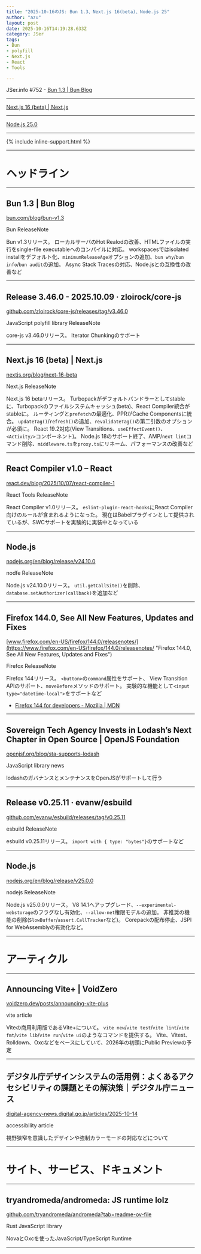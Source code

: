 ```yaml
---
title: "2025-10-16のJS: Bun 1.3、Next.js 16(beta)、Node.js 25"
author: "azu"
layout: post
date: 2025-10-16T14:19:28.633Z
category: JSer
tags:
- Bun
- polyfill
- Next.js
- React
- Tools

---
```


JSer.info #752 - 
[Bun 1.3 | Bun Blog](https://bun.com/blog/bun-v1.3)

---

[Next.js 16 (beta) | Next.js](https://nextjs.org/blog/next-16-beta)

----

[Node.js 25.0](https://nodejs.org/en/blog/release/v25.0.0)


----

{% include inline-support.html %}

----

<h1 class="site-genre">ヘッドライン</h1>

----

## Bun 1.3 | Bun Blog
[bun.com/blog/bun-v1.3](https://bun.com/blog/bun-v1.3 "Bun 1.3 | Bun Blog")
<p class="jser-tags jser-tag-icon"><span class="jser-tag">Bun</span> <span class="jser-tag">ReleaseNote</span></p>

Bun v1.3リリース。
ローカルサーバのHot Realodの改善、HTMLファイルの実行をsingle-file executableへのコンパイルに対応。
workspacesではisolated installをデフォルト化、`minimumReleaseAge`オプションの追加、`bun why`/`bun info`/`bun audit`の追加。
Async Stack Tracesの対応、Node.jsとの互換性の改善など


----

## Release 3.46.0 - 2025.10.09 · zloirock/core-js
[github.com/zloirock/core-js/releases/tag/v3.46.0](https://github.com/zloirock/core-js/releases/tag/v3.46.0 "Release 3.46.0 - 2025.10.09 · zloirock/core-js")
<p class="jser-tags jser-tag-icon"><span class="jser-tag">JavaScript</span> <span class="jser-tag">polyfill</span> <span class="jser-tag">library</span> <span class="jser-tag">ReleaseNote</span></p>

core-js v3.46.0リリース。
Iterator Chunkingのサポート


----

## Next.js 16 (beta) | Next.js
[nextjs.org/blog/next-16-beta](https://nextjs.org/blog/next-16-beta "Next.js 16 (beta) | Next.js")
<p class="jser-tags jser-tag-icon"><span class="jser-tag">Next.js</span> <span class="jser-tag">ReleaseNote</span></p>

Next.js 16 betaリリース。
Turbopackがデフォルトバンドラーとしてstableに、Turbopackのファイルシステムキャッシュ(beta)、React Compiler統合がstableに。
ルーティングと`prefetch`の最適化、PPRがCache Componentsに統合。
`updateTag()`/`refresh()`の追加、`revalidateTag()`の第二引数のオプションが必須に。
React 19.2対応(View Transitions、`useEffectEvent()`、`<Activity/>`コンポーネント)。
Node.js 18のサポート終了、AMP/`next lint`コマンド削除、`middleware.ts`を`proxy.ts`にリネーム、パフォーマンスの改善など


----

## React Compiler v1.0 – React
[react.dev/blog/2025/10/07/react-compiler-1](https://react.dev/blog/2025/10/07/react-compiler-1 "React Compiler v1.0 – React")
<p class="jser-tags jser-tag-icon"><span class="jser-tag">React</span> <span class="jser-tag">Tools</span> <span class="jser-tag">ReleaseNote</span></p>

React Compiler v1.0リリース。
`eslint-plugin-react-hooks`にReact Compiler向けのルールが含まれるようになった。
現在はBabelプラグインとして提供されているが、SWCサポートを実験的に実装中となっている


----

## Node.js
[nodejs.org/en/blog/release/v24.10.0](https://nodejs.org/en/blog/release/v24.10.0 "Node.js")
<p class="jser-tags jser-tag-icon"><span class="jser-tag">nodfe</span> <span class="jser-tag">ReleaseNote</span></p>

Node.js v24.10.0リリース。
`util.getCallSite()`を削除、`database.setAuthorizer(callback)`を追加など


----

## Firefox 144.0, See All New Features, Updates and Fixes
[www.firefox.com/en-US/firefox/144.0/releasenotes/](https://www.firefox.com/en-US/firefox/144.0/releasenotes/ "Firefox 144.0, See All New Features, Updates and Fixes")
<p class="jser-tags jser-tag-icon"><span class="jser-tag">Firefox</span> <span class="jser-tag">ReleaseNote</span></p>

Firefox 144リリース。
`<button>`の`command`属性をサポート、 View Transition APIのサポート、`moveBefore`メソッドのサポート。
実験的な機能として`<input type="datetime-local">`をサポートなど

- [Firefox 144 for developers - Mozilla | MDN](https://developer.mozilla.org/en-US/docs/Mozilla/Firefox/Releases/144 "Firefox 144 for developers - Mozilla | MDN")

----

## Sovereign Tech Agency Invests in Lodash’s Next Chapter in Open Source | OpenJS Foundation
[openjsf.org/blog/sta-supports-lodash](https://openjsf.org/blog/sta-supports-lodash "Sovereign Tech Agency Invests in Lodash’s Next Chapter in Open Source | OpenJS Foundation")
<p class="jser-tags jser-tag-icon"><span class="jser-tag">JavaScript</span> <span class="jser-tag">library</span> <span class="jser-tag">news</span></p>

lodashのガバナンスとメンテナンスをOpenJSがサポートして行う


----

## Release v0.25.11 · evanw/esbuild
[github.com/evanw/esbuild/releases/tag/v0.25.11](https://github.com/evanw/esbuild/releases/tag/v0.25.11 "Release v0.25.11 · evanw/esbuild")
<p class="jser-tags jser-tag-icon"><span class="jser-tag">esbuild</span> <span class="jser-tag">ReleaseNote</span></p>

esbuild v0.25.11リリース。
`import with { type: "bytes"}`のサポートなど


----

## Node.js
[nodejs.org/en/blog/release/v25.0.0](https://nodejs.org/en/blog/release/v25.0.0 "Node.js")
<p class="jser-tags jser-tag-icon"><span class="jser-tag">nodejs</span> <span class="jser-tag">ReleaseNote</span></p>

Node.js v25.0.0リリース。
V8 14.1へアップグレード、`--experimental-webstorage`のフラグなし有効化、`--allow-net`権限モデルの追加。
非推奨の機能の削除(`SlowBuffer`/`assert.CallTracker`など)。
Corepackの配布停止、JSPI for WebAssemblyの有効化など。


----
<h1 class="site-genre">アーティクル</h1>

----

## Announcing Vite+ | VoidZero
[voidzero.dev/posts/announcing-vite-plus](https://voidzero.dev/posts/announcing-vite-plus "Announcing Vite+ | VoidZero")
<p class="jser-tags jser-tag-icon"><span class="jser-tag">vite</span> <span class="jser-tag">article</span></p>

Viteの商用利用版であるVite+について。
`vite new`/`vite test`/`vite lint`/`vite fmt`/`vite lib`/`vite run`/`vite ui`のようなコマンドを提供する。
Vite、Vitest、Rolldown、Oxcなどをベースにしていて、2026年の初頭にPublic Previewの予定


----

## デジタル庁デザインシステムの活用例：よくあるアクセシビリティの課題とその解決策｜デジタル庁ニュース
[digital-agency-news.digital.go.jp/articles/2025-10-14](https://digital-agency-news.digital.go.jp/articles/2025-10-14 "デジタル庁デザインシステムの活用例：よくあるアクセシビリティの課題とその解決策｜デジタル庁ニュース")
<p class="jser-tags jser-tag-icon"><span class="jser-tag">accessibility</span> <span class="jser-tag">article</span></p>

視野狭窄を意識したデザインや強制カラーモードの対応などについて


----
<h1 class="site-genre">サイト、サービス、ドキュメント</h1>

----

## tryandromeda/andromeda: JS runtime lolz
[github.com/tryandromeda/andromeda?tab&#x3D;readme-ov-file](https://github.com/tryandromeda/andromeda?tab=readme-ov-file "tryandromeda/andromeda: JS runtime lolz")
<p class="jser-tags jser-tag-icon"><span class="jser-tag">Rust</span> <span class="jser-tag">JavaScript</span> <span class="jser-tag">library</span></p>

NovaとOxcを使ったJavaScript/TypeScript Runtime


----
